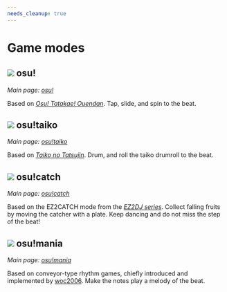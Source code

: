 ```yaml
---
needs_cleanup: true
---
```

<!-- TODO: needs better descriptions for each mode, and the intro should say something about what a "game mode" is in the first place -->

# Game modes

## ![](/wiki/shared/mode/osu.png) osu!

*Main page: [osu!](osu!)*

Based on *[Osu! Tatakae! Ouendan](https://en.wikipedia.org/wiki/Osu!_Tatakae!_Ouendan "Wikipedia")*. Tap, slide, and spin to the beat.

## ![](/wiki/shared/mode/taiko.png) osu!taiko

*Main page: [osu!taiko](osu!taiko)*

Based on *[Taiko no Tatsujin](https://en.wikipedia.org/wiki/Taiko_no_Tatsujin "Wikipedia")*. Drum, and roll the taiko drumroll to the beat.

## ![](/wiki/shared/mode/catch.png) osu!catch

*Main page: [osu!catch](osu!catch)*

Based on the EZ2CATCH mode from the *[EZ2DJ series](https://ja.wikipedia.org/wiki/Ez2Dj/EZ2AC "Wikipedia")*. Collect falling fruits by moving the catcher with a plate. Keep dancing and do not miss the step of the beat!

## ![](/wiki/shared/mode/mania.png) osu!mania

*Main page: [osu!mania](osu!mania)*

Based on conveyor-type rhythm games, chiefly introduced and implemented by [woc2006](https://osu.ppy.sh/users/1105845). Make the notes play a melody of the beat.
